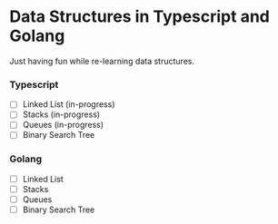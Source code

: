 # Data Structures in Typescript and Golang

Just having fun while re-learning data structures.

### Typescript

- [ ] Linked List (in-progress)
- [ ] Stacks (in-progress)
- [ ] Queues (in-progress)
- [ ] Binary Search Tree

### Golang

- [ ] Linked List
- [ ] Stacks
- [ ] Queues
- [ ] Binary Search Tree

